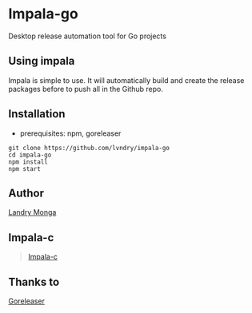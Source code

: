 # Impala-go
Desktop release automation tool for Go projects

## Using impala
Impala is simple to use. It will automatically build and create the release packages before to push all in the Github repo.

## Installation
* prerequisites:
  npm, goreleaser
  
```
git clone https://github.com/lvndry/impala-go
cd impala-go
npm install
npm start
```
## Author
[Landry Monga](https://github.com/lvndry)

## Impala-c
> [Impala-c](https://github.com/lvndry/impala-c)

## Thanks to
[Goreleaser](https://github.com/goreleaser/goreleaser)
